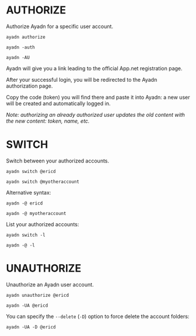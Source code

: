 # AUTHORIZE

Authorize Ayadn for a specific user account.

`ayadn authorize`

`ayadn -auth`

`ayadn -AU`

Ayadn will give you a link leading to the official App.net registration page.

After your successful login, you will be redirected to the Ayadn authorization page.

Copy the code (token) you will find there and paste it into Ayadn: a new user will be created and automatically logged in.  

*Note: authorizing an already authorized user updates the old content with the new content: token, name, etc.*

# SWITCH

Switch between your authorized accounts.

`ayadn switch @ericd`

`ayadn switch @myotheraccount`

Alternative syntax:

`ayadn -@ ericd`

`ayadn -@ myotheraccount`

List your authorized accounts:

`ayadn switch -l`

`ayadn -@ -l`

# UNAUTHORIZE

Unauthorize an Ayadn user account.

`ayadn unauthorize @ericd`

`ayadn -UA @ericd`

You can specify the `--delete` (`-D`) option to force delete the account folders:

`ayadn -UA -D @ericd`
